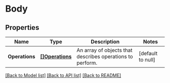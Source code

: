 # Body

## Properties
Name | Type | Description | Notes
------------ | ------------- | ------------- | -------------
**Operations** | [**[]Operations**](Operations.md) | An array of objects that describes operations to perform. | [default to null]

[[Back to Model list]](../README.md#documentation-for-models) [[Back to API list]](../README.md#documentation-for-api-endpoints) [[Back to README]](../README.md)


